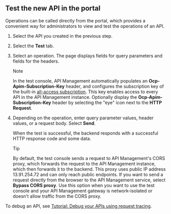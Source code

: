 ## Test the new API in the portal
Operations can be called directly from the portal, which provides a convenient way for administrators to view and test the operations of an API.  
1. Select the API you created in the previous step.
1. Select the **Test** tab.
1. Select an operation.
    The page displays fields for query parameters and fields for the headers.
    > [!NOTE]
    > In the test console, API Management automatically populates an **Ocp-Apim-Subscription-Key** header, and configures the subscription key of the built-in [all-access subscription](../articles/api-management/api-management-subscriptions.md#all-access-subscription). This key enables access to every API in the API Management instance. Optionally display the **Ocp-Apim-Subscription-Key** header by selecting the "eye" icon next to the **HTTP Request**.
1. Depending on the operation, enter query parameter values, header values, or a request body. Select **Send**.

    When the test is successful, the backend responds with a successful HTTP response code and some data.

    > [!TIP]
    > By default, the test console sends a request to API Management's CORS proxy, which forwards the request to the API Management instance, which then forwards it to the backend. This proxy uses public IP address 13.91.254.72 and can only reach public endpoints. If you want to send a request directly from the browser to the API Management service, select **Bypass CORS proxy**. Use this option when you want to use the test console and your API Management gateway is network-isolated or doesn't allow traffic from the CORS proxy.

To debug an API, see [Tutorial: Debug your APIs using request tracing](../articles/api-management/api-management-howto-api-inspector.md).
